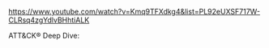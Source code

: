 https://www.youtube.com/watch?v=Kmq9TFXdkg4&list=PL92eUXSF717W-CLRsq4zgYdlvBHhtiALK

ATT&CK® Deep Dive:
